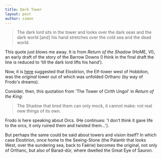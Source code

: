 ```yaml
---
title: Dark Tower
layout: post
author: simon
---
```

>The dark lord sits in the tower and looks over the dark seas and the dark world [and] his hand stretches over the cold sea and the dead world.

This quote just blows me away. It is from *Return of the Shadow* (HoME, VI), an early draft of the story of the Barrow Downs (I think in the final draft the line is reduced to ‘till the dark lord lifts his hand’).

Now, it is [here](https://github.com/uoou/AWildernessOfDragons/wiki/Orthanc) suggested that Elostirion, the Elf-tower west of Hobbiton, was the *original* tower out of which was unfolded Orthanc (by way of Frodo's dreams).

Consider, then, this quotation from 'The Tower of Cirith Ungol' in *Return of the King*:
>The Shadow that bred them can only mock, it cannot make: not real new things of its
own. 

Frodo is here speaking about Orcs. (He continues: 'I don’t think it gave life to the orcs, it only ruined them and twisted them...'). 

But perhaps the same could be said about towers and vision itself? In which case Elostirion, once home to the Seeing-Stone (the Palantír that looks West, over the sundering sea, back to Faërie) becomes the original, not only of Orthanc, but also of Barad-dûr, where dwelled the Great Eye of Sauron.



